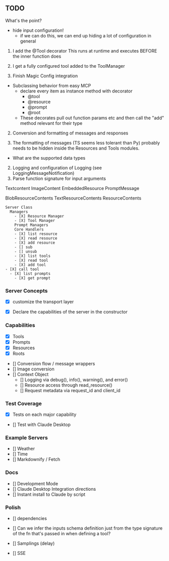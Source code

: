 ## TODO



What's the point?
- hide input configuration!
  - if we can do this, we can end up hiding a lot of configuration in general


1. I add the @Tool decorator
  This runs at runtime and executes BEFORE the inner function does
2. I get a fully configured tool added to the ToolManager



1. Finish Magic Config integration

- Subclassing behavior from easy MCP
  - declare every item as instance method with decorator
    - @tool
    - @resource
    - @prompt
    - @root
  - These decorates pull out function params etc and then call the "add" method relevant for their type


2. Conversion and formatting of messages and responses

1. The formatting of messages (TS seems less tolerant than Py) probably needs to be hidden inside the Resources and Tools modules.
  - What are the supported data types
2. Logging and configuration of Logging (see LoggingMessageNotification)
3. Parse function signature for input arguments

Textcontent
ImageContent
EmbeddedResource
PromptMessage

BlobResourceContents
TextResourceContents
ResourceContents



```
Server Class
  Managers
    - [X] Resource Manager
    - [X] Tool Manager
    Prompt Managers
    Core Handlers
    - [X] list resource
    - [X] read resource
    - [X] add resource
    - [] sub
    - [] unsub
    - [X] list tools
    - [X] read tool
    - [X] add tool
- [X] call tool
  - [X] list prompts
    - [X] get prompt
```

### Server Concepts
- [X] customize the transport layer
- [X] Declare the capabilities of the server in the constructor


### Capabilities
- [X] Tools
- [X] Prompts
- [X] Resources
- [X] Roots
- [] Conversion flow / message wrappers
- [] Image conversion
- [] Context Object
   - [] Logging via debug(), info(), warning(), and error()
   - [] Resource access through read_resource()
   - [] Request metadata via request_id and client_id

### Test Coverage
- [X] Tests on each major capability
- [] Test with Claude Desktop

### Example Servers
- [] Weather
- [] Time
- [] Markdownify / Fetch

### Docs
- [] Development Mode
- [] Claude Desktop Integration directions
- [] Instant install to Claude by script

### Polish
- [] dependencies
- [] Can we infer the inputs schema definition just from the type signature of the fn that's passed in when defining a tool?

- [] Samplings (delay)
- [] SSE
